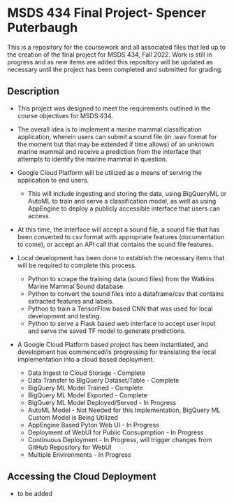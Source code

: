 
# MSDS 434 Final Project- Spencer Puterbaugh

This is a repository for the coursework and all associated files that led up to the creation of the final project for MSDS 434, Fall 2022. Work is still in progress and as new items are added this repository will be updated as necessary until the project has been completed and submitted for grading.


## Description

- This project was designed to meet the requirements outlined in the course objectives for MSDS 434.

- The overall idea is to implement a marine mammal classification application, wherein users can submit a sound file (in .wav format for the moment but that may be extended if time allows) of an unknown marine mammal and receive a prediction from the interface that attempts to identify the marine mammal in question.
- Google Cloud Platform will be utilized as a means of serving the application to end users.
    - This will include ingesting and storing the data, using BigQueryML or AutoML to train and serve a classification model, as well as using AppEngine to deploy a publicly accessible interface that users can access.
- At this time, the interface will accept a sound file, a sound file that has been converted to csv format with appropriate features (documentation to come), or accept an API call that contains the sound file features.
- Local development has been done to establish the necessary items that will be required to complete this process.
    - Python to scrape the training data (sound files) from the Watkins Marine Mammal Sound database.
    - Python to convert the sound files into a dataframe/csv that contains extracted features and labels.
    - Python to train a TensorFlow based CNN that was used for local development and testing.
    - Python to serve a Flask based web interface to accept user input and serve the saved TF model to generate predictions.
- A Google Cloud Platform based project has been instantiated, and development has commenced/is progressing for translating the local implementation into a cloud based deployment.
    - Data Ingest to Cloud Storage - Complete
    - Data Transfer to BigQuery Dataset/Table - Complete
    - BigQuery ML Model Trained - Complete
    - BigQuery ML Model Exported - Complete
    - BigQuery ML Model Deployed/Served - In Progress
    - AutoML Model - Not Needed for this Implementation, BigQuery ML Custom Model is Being Utilized
    - AppEngine Based Pyton Web UI - In Progress
    - Deployment of WebUI for Public Consupmption - In Progress
    - Continuous Deployment - In Progress, will trigger changes from GitHub Repository for WebUI
    - Multiple Environments - In Progress

## Accessing the Cloud Deployment

- to be added